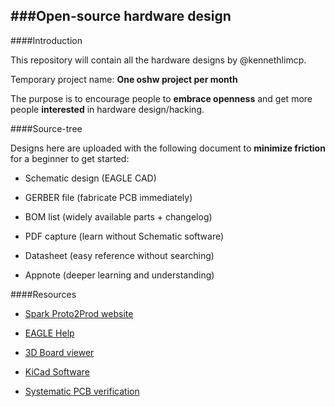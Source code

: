 ###Open-source hardware design
----------

####Introduction

This repository will contain all the hardware designs by @kennethlimcp.

Temporary project name: **One oshw project per month**

The purpose is to encourage people to **embrace openness** and get more people **interested** in hardware design/hacking.

####Source-tree

Designs here are uploaded with the following document to **minimize friction** for a beginner to get started:

-  Schematic design (EAGLE CAD)

- GERBER file      (fabricate PCB immediately)

- BOM list         (widely available parts + changelog)

- PDF capture      (learn without Schematic software)

- Datasheet        (easy reference without searching)

- Appnote          (deeper learning and understanding)

####Resources

- [Spark Proto2Prod website](http://www.proto2prod.com/)

- [EAGLE Help](http://web.mit.edu/xavid/arch/i386_rhel4/help/index.htm)

- [3D Board viewer](http://3dbrdviewer.cytec.bg/)

- [KiCad Software](http://www.kicad-pcb.org/)

- [Systematic PCB verification](https://engineering.purdue.edu/ece477/Resources/SystematicPCBVerification.pdf)
